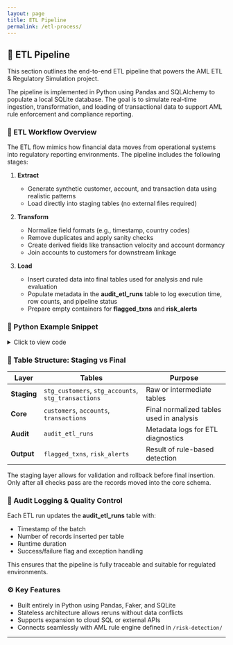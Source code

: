 ```yaml
---
layout: page
title: ETL Pipeline
permalink: /etl-process/
---
```


## 🔄 ETL Pipeline

This section outlines the end-to-end ETL pipeline that powers the AML ETL & Regulatory Simulation project.

The pipeline is implemented in Python using Pandas and SQLAlchemy to populate a local SQLite database. The goal is to simulate real-time ingestion, transformation, and loading of transactional data to support AML rule enforcement and compliance reporting.

### 🧪 ETL Workflow Overview

The ETL flow mimics how financial data moves from operational systems into regulatory reporting environments. The pipeline includes the following stages:

1. **Extract**  
   - Generate synthetic customer, account, and transaction data using realistic patterns  
   - Load directly into staging tables (no external files required)

2. **Transform**  
   - Normalize field formats (e.g., timestamp, country codes)  
   - Remove duplicates and apply sanity checks  
   - Create derived fields like transaction velocity and account dormancy  
   - Join accounts to customers for downstream linkage

3. **Load**  
   - Insert curated data into final tables used for analysis and rule evaluation  
   - Populate metadata in the **audit_etl_runs** table to log execution time, row counts, and pipeline status  
   - Prepare empty containers for **flagged_txns** and **risk_alerts**

### 🧰 Python Example Snippet

<details>
<summary>Click to view code</summary>
<pre class="overflow-x-auto bg-gray-800 text-green-400 p-4 rounded-md text-sm font-mono"><code class="language-python">
# Sample transformation: clean and normalize descriptions
import pandas as pd

transactions["clean_description"] = (
    transactions["description"]
    .str.lower()
    .str.replace(r"[^a-z0-9 ]", "", regex=True)
    .str.strip()
)
</code></pre>
</details>

### 🧱 Table Structure: Staging vs Final

| Layer         | Tables                             | Purpose                                |
|---------------|-------------------------------------|----------------------------------------|
| **Staging**     | `stg_customers`, `stg_accounts`, `stg_transactions` | Raw or intermediate tables              |
| **Core**        | `customers`, `accounts`, `transactions`              | Final normalized tables used in analysis |
| **Audit**       | `audit_etl_runs`                                    | Metadata logs for ETL diagnostics        |
| **Output**      | `flagged_txns`, `risk_alerts`                        | Result of rule-based detection           |

The staging layer allows for validation and rollback before final insertion. Only after all checks pass are the records moved into the core schema.

### 🧾 Audit Logging & Quality Control

Each ETL run updates the **audit_etl_runs** table with:

- Timestamp of the batch  
- Number of records inserted per table  
- Runtime duration  
- Success/failure flag and exception handling

This ensures that the pipeline is fully traceable and suitable for regulated environments.

### ⚙️ Key Features

- Built entirely in Python using Pandas, Faker, and SQLite  
- Stateless architecture allows reruns without data conflicts  
- Supports expansion to cloud SQL or external APIs  
- Connects seamlessly with AML rule engine defined in `/risk-detection/`

---
